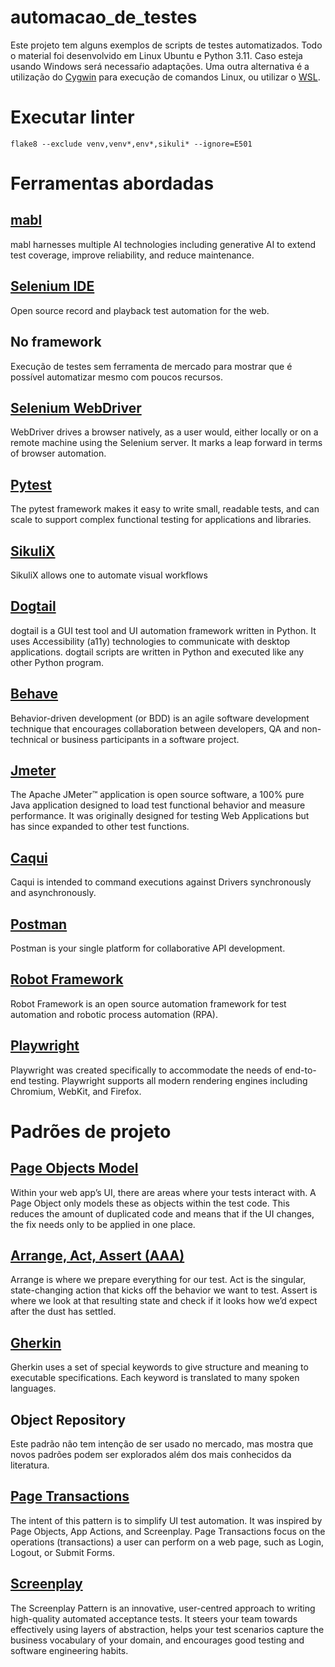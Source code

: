 # automacao_de_testes
Este projeto tem alguns exemplos de scripts de testes automatizados. Todo o material foi desenvolvido em Linux Ubuntu e Python 3.11. Caso esteja usando Windows será necessaŕio adaptações. Uma outra alternativa é a utilização do [Cygwin](https://cygwin.com/) para execução de comandos Linux, ou utilizar o [WSL](https://www.treinaweb.com.br/blog/o-que-e-windows-subsystem-for-linux-wsl).

# Executar linter
```
flake8 --exclude venv,venv*,env*,sikuli* --ignore=E501
```
# Ferramentas abordadas
## [mabl](https://www.mabl.com/)
mabl harnesses multiple AI technologies including generative AI to extend test coverage, improve reliability, and reduce maintenance. 
## [Selenium IDE](https://www.selenium.dev/selenium-ide/)
Open source record and playback test automation for the web.
## No framework
Execução de testes sem ferramenta de mercado para mostrar que é possível automatizar mesmo com poucos recursos.
## [Selenium WebDriver](https://www.selenium.dev/documentation/webdriver/)
WebDriver drives a browser natively, as a user would, either locally or on a remote machine using the Selenium server. It marks a leap forward in terms of browser automation.
## [Pytest](https://docs.pytest.org/en/stable/)
The pytest framework makes it easy to write small, readable tests, and can scale to support complex functional testing for applications and libraries.
## [SikuliX](https://sikulix-2014.readthedocs.io/en/latest/)
SikuliX allows one to automate visual workflows
## [Dogtail](https://gitlab.com/dogtail/dogtail)
dogtail is a GUI test tool and UI automation framework written in Python. It uses Accessibility (a11y) technologies to communicate with desktop applications. dogtail scripts are written in Python and executed like any other Python program.
## [Behave](https://behave.readthedocs.io/en/latest/)
Behavior-driven development (or BDD) is an agile software development technique that encourages collaboration between developers, QA and non-technical or business participants in a software project.
## [Jmeter](https://jmeter.apache.org/)
The Apache JMeter™ application is open source software, a 100% pure Java application designed to load test functional behavior and measure performance. It was originally designed for testing Web Applications but has since expanded to other test functions.
## [Caqui](https://github.com/douglasdcm/caqui)
Caqui is intended to command executions against Drivers synchronously and asynchronously.
## [Postman](https://www.postman.com/)
Postman is your single platform for collaborative API development.
## [Robot Framework](https://robotframework.org/)
Robot Framework is an open source automation framework for test automation and robotic process automation (RPA).
## [Playwright](https://playwright.dev/python/docs/intro)
Playwright was created specifically to accommodate the needs of end-to-end testing. Playwright supports all modern rendering engines including Chromium, WebKit, and Firefox.

# Padrões de projeto
## [Page Objects Model](https://www.selenium.dev/documentation/test_practices/encouraged/page_object_models/)
Within your web app’s UI, there are areas where your tests interact with. A Page Object only models these as objects within the test code. This reduces the amount of duplicated code and means that if the UI changes, the fix needs only to be applied in one place.
## [Arrange, Act, Assert (AAA)](https://docs.pytest.org/en/stable/explanation/anatomy.html)
Arrange is where we prepare everything for our test. Act is the singular, state-changing action that kicks off the behavior we want to test. Assert is where we look at that resulting state and check if it looks how we’d expect after the dust has settled.
## [Gherkin](https://cucumber.io/docs/gherkin/)
Gherkin uses a set of special keywords to give structure and meaning to executable specifications. Each keyword is translated to many spoken languages.
## Object Repository
Este padrão não tem intenção de ser usado no mercado, mas mostra que novos padrões podem ser explorados além dos mais conhecidos da literatura.
## [Page Transactions](https://github.com/douglasdcm/guara)
The intent of this pattern is to simplify UI test automation. It was inspired by Page Objects, App Actions, and Screenplay. Page Transactions focus on the operations (transactions) a user can perform on a web page, such as Login, Logout, or Submit Forms.
## [Screenplay](https://serenity-js.org/handbook/design/screenplay-pattern/)
The Screenplay Pattern is an innovative, user-centred approach to writing high-quality automated acceptance tests. It steers your team towards effectively using layers of abstraction, helps your test scenarios capture the business vocabulary of your domain, and encourages good testing and software engineering habits.
##
